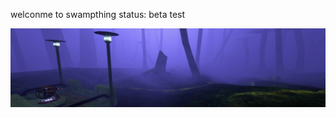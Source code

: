 welconme to swampthing 
  status: beta test 

  ![Screenshot](https://github.com/jackrabbit72380/Ho4kmmm/blob/master/common/H3EK/tags/digsite/levels/swampthing/previews/preview.jpg)

